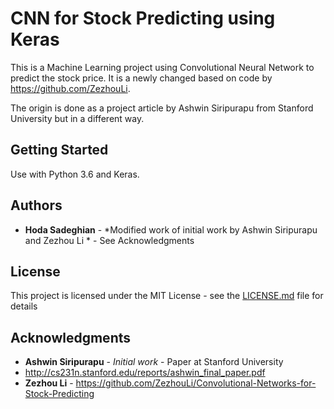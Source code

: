 # CNN for Stock Predicting using Keras

This is a Machine Learning project using Convolutional Neural Network to predict the stock price. It is a newly changed based on code by https://github.com/ZezhouLi.

The origin is done as a project article by Ashwin Siripurapu from Stanford University but in a different way.

## Getting Started

Use with Python 3.6 and Keras.

## Authors

* **Hoda Sadeghian** - *Modified work of initial work by Ashwin Siripurapu and Zezhou Li * - See Acknowledgments

## License

This project is licensed under the MIT License - see the [LICENSE.md](LICENSE.md) file for details

## Acknowledgments

* **Ashwin Siripurapu** - *Initial work* - Paper at Stanford University
*	http://cs231n.stanford.edu/reports/ashwin_final_paper.pdf
* **Zezhou Li** - https://github.com/ZezhouLi/Convolutional-Networks-for-Stock-Predicting
